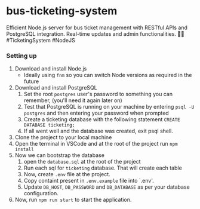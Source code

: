 # bus-ticketing-system
Efficient Node.js server for bus ticket management with RESTful APIs and PostgreSQL integration. Real-time updates and admin functionalities. 🚌🎫 #TicketingSystem #NodeJS

### Setting up

1. Download and install Node.js
   - Ideally using `fnm` so you can switch Node versions as required in the future
2. Download and install PostgreSQL
   1. Set the root `postgres` user's password to something you can remember, (you'll need it again later on)
   2. Test that PostgreSQL is running on your machine by entering `psql -U postgres` and then entering your password when prompted
   3. Create a ticketing database with the following statement `CREATE DATABASE ticketing;`
   4. If all went well and the database was created, exit psql shell.
3. Clone the project to your local machine
4. Open the terminal in VSCode and at the root of the project run `npm install`
5. Now we can bootstrap the database
   1. open the `database.sql` at the root of the project
   2. Run each sql for `ticketing` database. That will create each table
   3. Now, create `.env` file at the project.
   4. Copy containt present in `.env.example` file into `.env'.
   5. Update `DB_HOST`, `DB_PASSWORD` and `DB_DATABASE` as per your database configuration.
6. Now, run `npm run start` to start the application.

